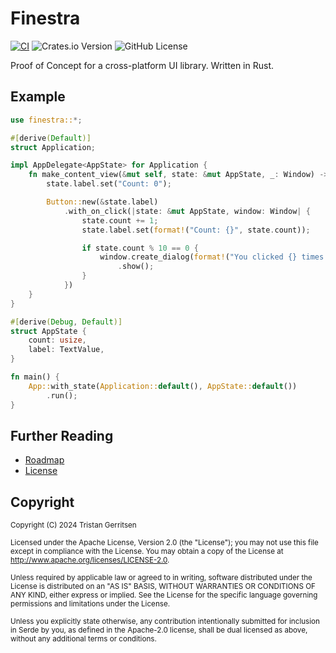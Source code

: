 # Finestra
[![CI](https://github.com/usadson/finestra/actions/workflows/ci.yml/badge.svg)](https://github.com/usadson/finestra/actions/workflows/ci.yml) ![Crates.io Version](https://img.shields.io/crates/v/finestra) ![GitHub License](https://img.shields.io/github/license/usadson/finestra)

Proof of Concept for a cross-platform UI library. Written in Rust.

## Example
```rs
use finestra::*;

#[derive(Default)]
struct Application;

impl AppDelegate<AppState> for Application {
    fn make_content_view(&mut self, state: &mut AppState, _: Window) -> impl finestra::View<Self, AppState>  {
        state.label.set("Count: 0");

        Button::new(&state.label)
            .with_on_click(|state: &mut AppState, window: Window| {
                state.count += 1;
                state.label.set(format!("Count: {}", state.count));

                if state.count % 10 == 0 {
                    window.create_dialog(format!("You clicked {} times!", state.count))
                        .show();
                }
            })
    }
}

#[derive(Debug, Default)]
struct AppState {
    count: usize,
    label: TextValue,
}

fn main() {
    App::with_state(Application::default(), AppState::default())
        .run();
}
```

## Further Reading
* [Roadmap](./ROADMAP.md)
* [License](./COPYING)

## Copyright
<sub>Copyright (C) 2024 Tristan Gerritsen</sub>

<sub>Licensed under the Apache License, Version 2.0 (the "License");
you may not use this file except in compliance with the License.
You may obtain a copy of the License at <http://www.apache.org/licenses/LICENSE-2.0>.</sub>

<sub>Unless required by applicable law or agreed to in writing, software
distributed under the License is distributed on an "AS IS" BASIS,
WITHOUT WARRANTIES OR CONDITIONS OF ANY KIND, either express or implied.
See the License for the specific language governing permissions and
limitations under the License.</sub>

<sub>Unless you explicitly state otherwise, any contribution intentionally submitted
for inclusion in Serde by you, as defined in the Apache-2.0 license, shall be
dual licensed as above, without any additional terms or conditions.</sub>

